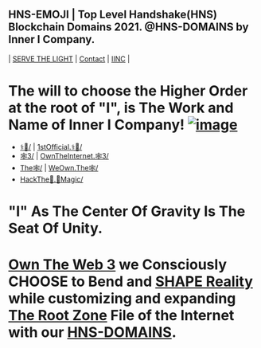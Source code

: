 ## HNS-EMOJI | Top Level Handshake(HNS) Blockchain Domains 2021. @HNS-DOMAINS by Inner I Company.

| [SERVE THE LIGHT](http://workinthedark.servethelight.hns.to/) | [Contact](mailto:innerinetcompany@gmail.com) | [IINC](http://dlink.innerinetcompany.hns.to/) |

# The will to choose the Higher Order at the root of "I", is The Work and Name of Inner I Company! [![image](https://user-images.githubusercontent.com/37987346/103435699-6be72500-4be0-11eb-8264-7dcb24c14987.png)](http://shapereality.innerinetcompany.hns.to/)

- [⚕🌿/](http://⚕🌿.hns.to/) | [1stOfficial.⚕🌿/](http://1stofficial.⚕🌿.hns.to/)
- [🕸3/](http://🕸3.hns.to/)  | [OwnTheInternet.🕸3/](http://owntheinternet.🕸3.hns.to/)
- [The🕸/](http://the🕸.hns.to/) | [WeOwn.The🕸/](http://weown.the🕸.hns.to/)
- [HackThe🌈.🍄Magic/](http://hackthe🌈.🍄magic.hns.to/)


# "I" As The Center Of Gravity Is The Seat Of Unity. 
 # [Own The Web 3](http://official.owntheweb3.hns.to/) we Consciously CHOOSE to Bend and [SHAPE Reality](http://innerinetcompany.shapereality.hns.to/) while customizing and expanding [The Root Zone](http://therootzone.hns.to/) File of the Internet with our [HNS-DOMAINS](http://home.hns-domains.hns.to/).
